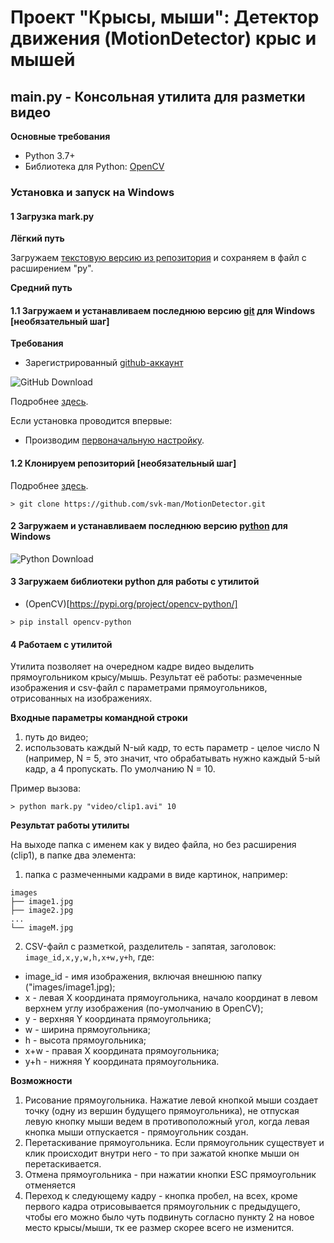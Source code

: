 # Проект "Крысы, мыши": Детектор движения (MotionDetector) крыс и мышей

## main.py - Консольная утилита для разметки видео

**Основные требования**

* Python 3.7+
* Библиотека для Python: [OpenCV](https://github.com/skvark/opencv-python)

### Установка и запуск на Windows ###

#### 1 Загрузка mark.py ####

**Лёгкий путь**

Загружаем [текстовую версию из репозитория](https://raw.githubusercontent.com/svk-man/MotionDetector/master/mark.py) и сохраняем в файл с расширением "py".

**Средний путь**

#### 1.1 Загружаем и устанавливаем последнюю версию [git](https://git-scm.com/download/) для Windows [необязательный шаг] ####

**Требования**

* Зарегистрированный [github-аккаунт](https://github.com)

![GitHub Download](/images/readme/git.png)

Подробнее [здесь](https://git-scm.com/book/ru/v2/%D0%92%D0%B2%D0%B5%D0%B4%D0%B5%D0%BD%D0%B8%D0%B5-%D0%A3%D1%81%D1%82%D0%B0%D0%BD%D0%BE%D0%B2%D0%BA%D0%B0-Git).

Если установка проводится впервые:

* Производим [первоначальную настройку](https://git-scm.com/book/ru/v2/%D0%92%D0%B2%D0%B5%D0%B4%D0%B5%D0%BD%D0%B8%D0%B5-%D0%9F%D0%B5%D1%80%D0%B2%D0%BE%D0%BD%D0%B0%D1%87%D0%B0%D0%BB%D1%8C%D0%BD%D0%B0%D1%8F-%D0%BD%D0%B0%D1%81%D1%82%D1%80%D0%BE%D0%B9%D0%BA%D0%B0-Git).

#### 1.2 Клонируем репозиторий [необязательный шаг] ####

Подробнее [здесь](https://git-scm.com/book/ru/v2/%D0%9E%D1%81%D0%BD%D0%BE%D0%B2%D1%8B-Git-%D0%A1%D0%BE%D0%B7%D0%B4%D0%B0%D0%BD%D0%B8%D0%B5-Git-%D1%80%D0%B5%D0%BF%D0%BE%D0%B7%D0%B8%D1%82%D0%BE%D1%80%D0%B8%D1%8F).

```
> git clone https://github.com/svk-man/MotionDetector.git
```

#### 2 Загружаем и устанавливаем последнюю версию [python](https://www.python.org/downloads/) для Windows ####

![Python Download](/images/readme/python.png)

#### 3 Загружаем библиотеки python для работы с утилитой ####

 * (OpenCV)[https://pypi.org/project/opencv-python/]
```
> pip install opencv-python
```

#### 4 Работаем с утилитой ####

Утилита позволяет на очередном кадре видео выделить прямоугольником крысу/мышь. Результат её работы: размеченные изображения и csv-файл с параметрами прямоугольников, отрисованных на изображениях.

**Входные параметры командной строки**

1. путь до видео;
2. использовать каждый N-ый кадр, то есть параметр - целое число N (например, N = 5, это значит, что обрабатывать нужно каждый 5-ый кадр, а 4 пропускать. По умолчанию N = 10.

Пример вызова:

```
> python mark.py "video/clip1.avi" 10
```

**Результат работы утилиты**

На выходе папка с именем как у видео файла, но без расширения (clip1), в папке два элемента:

1. папка с размеченными кадрами в виде картинок, например:

```
images
├── image1.jpg
├── image2.jpg
...
└── imageM.jpg
```

2. CSV-файл с разметкой, разделитель - запятая, заголовок: ```image_id,x,y,w,h,x+w,y+h```, где:

* image_id - имя изображения, включая внешнюю папку ("images/image1.jpg);
* x - левая X координата прямоугольника, начало координат в левом верхнем углу изображения (по-умолчанию в OpenCV);
* y - верхняя Y координата прямоугольника;
* w - ширина прямоугольника;
* h - высота прямоугольника;
* x+w - правая X координата прямоугольника;
* y+h - нижняя Y координата прямоугольника.

**Возможности**

1. Рисование прямоугольника. Нажатие левой кнопкой мыши создает точку (одну из вершин будущего прямоугольника), не отпуская левую кнопку мыши ведем в противоположный угол, когда левая кнопка мыши отпускается - прямоугольник создан.
2. Перетаскивание прямоугольника. Если прямоугольник существует и клик происходит внутри него - то при зажатой кнопке мыши он перетаскивается.
3. Отмена прямоугольника - при нажатии кнопки ESC прямоугольник отменяется
4. Переход к следующему кадру - кнопка пробел, на всех, кроме первого кадра отрисовывается прямоугольник с предыдущего, чтобы его можно было чуть подвинуть согласно пункту 2 на новое место крысы/мыши, тк ее размер скорее всего не изменится.
